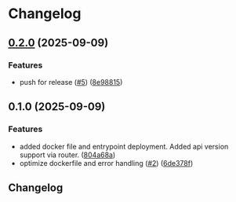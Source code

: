 # Changelog

## [0.2.0](https://github.com/exalsius/skypilot-sidecar/compare/v0.1.0...v0.2.0) (2025-09-09)


### Features

* push for release ([#5](https://github.com/exalsius/skypilot-sidecar/issues/5)) ([8e98815](https://github.com/exalsius/skypilot-sidecar/commit/8e98815871ec107e7d259d8c7994466d45939c45))

## 0.1.0 (2025-09-09)


### Features

* added docker file and entrypoint deployment. Added api version support via router. ([804a68a](https://github.com/exalsius/skypilot-sidecar/commit/804a68a41cfe44c1bcdc3e4d6a815e91a17c1e34))
* optimize dockerfile and error handling ([#2](https://github.com/exalsius/skypilot-sidecar/issues/2)) ([6de378f](https://github.com/exalsius/skypilot-sidecar/commit/6de378f5504e4f593dcaecd099eb8de34b823a55))

## Changelog
